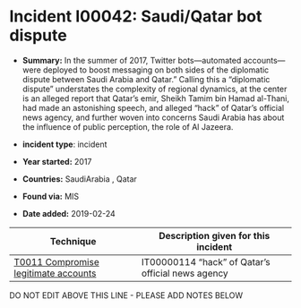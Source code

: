 # Incident I00042: Saudi/Qatar bot dispute

* **Summary:** In the summer of 2017, Twitter bots—automated accounts—were deployed to boost messaging on both sides of the diplomatic dispute between Saudi Arabia and Qatar.” Calling this a “diplomatic dispute” understates the complexity of regional dynamics, at the center is an alleged report that Qatar’s emir, Sheikh Tamim bin Hamad al-Thani, had made an astonishing speech, and alleged “hack” of Qatar’s official news agency, and further woven into concerns Saudi Arabia has about the influence of public perception, the role of Al Jazeera. 

* **incident type**: incident

* **Year started:** 2017

* **Countries:** SaudiArabia , Qatar

* **Found via:** MIS

* **Date added:** 2019-02-24
 

| Technique | Description given for this incident |
| --------- | ------------------------- |
| [T0011 Compromise legitimate accounts](../generated_pages/techniques/T0011.md) | IT00000114 “hack” of Qatar’s official news agency |


DO NOT EDIT ABOVE THIS LINE - PLEASE ADD NOTES BELOW